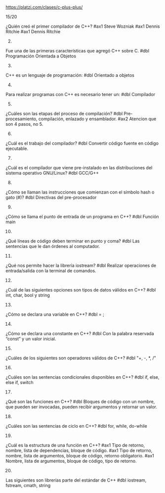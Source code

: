 https://platzi.com/clases/c-plus-plus/

15/20

¿Quién creó el primer compilador de C++?
#ax1 Steve Wozniak
#ax1 Dennis Ritchie
#ax1 Dennis Ritchie

2.
Fue una de las primeras características que agregó C++ sobre C.
#dbl Programación Orientada a Objetos

3.
C++ es un lenguaje de programación:
#dbl Orientado a objetos

4.
Para realizar programas con C++ es necesario tener un:
#dbl Compilador

5.
¿Cuáles son las etapas del proceso de compilación?
#dbl Pre-procesamiento, compilación, enlazado y ensamblador.
#ax2 Atencion que son 4 pasos, no 5.

6.
¿Cuál es el trabajo del compilador?
#dbl Convertir código fuente en código ejecutable.

7.
¿Cuál es el compilador que viene pre-instalado en las distribuciones del sistema operativo GNU/Linux?
#dbl GCC/G++

8.
¿Cómo se llaman las instrucciones que comienzan con el símbolo hash o gato (#)?
#dbl Directivas del pre-procesador

9.
¿Cómo se llama el punto de entrada de un programa en C++?
#dbl Función main

10.
¿Qué líneas de código deben terminar en punto y coma?
#dbl Las sentencias que le dan órdenes al computador.

11.
¿Qué nos permite hacer la librería iostream?
#dbl Realizar operaciones de entrada/salida con la terminal de comandos.

12.
¿Cuál de las siguientes opciones son tipos de datos válidos en C++?
#dbl int, char, bool y string

13.
¿Cómo se declara una variable en C++?
#dbl <tipo> <nombre> = <valor inicial>;

14.
¿Cómo se declara una constante en C++?
#dbl Con la palabra reservada “const” y un valor inicial.

15.
¿Cuáles de los siguientes son operadores válidos de C++?
#dbl "+, -, *, /"

16.
¿Cuáles son las sentencias condicionales disponibles en C++?
#dbl if, else, else if, switch

17.
¿Qué son las funciones en C++?
#dbl Bloques de código con un nombre, que pueden ser invocadas, pueden recibir argumentos y retornar un valor.

18.
¿Cuáles son las sentencias de ciclo en C++?
#dbl for, while, do-while

19.
¿Cuál es la estructura de una función en C++?
#ax1 Tipo de retorno, nombre, lista de dependencias, bloque de código.
#ax1 Tipo de retorno, nombre, lista de argumentos, bloque de código, retorno obligatorio.
#ax1 Nombre, lista de argumentos, bloque de código, tipo de retorno.

20.
Las siguientes son librerías parte del estándar de C++
#dbl iostream, fstream, cmath, string
